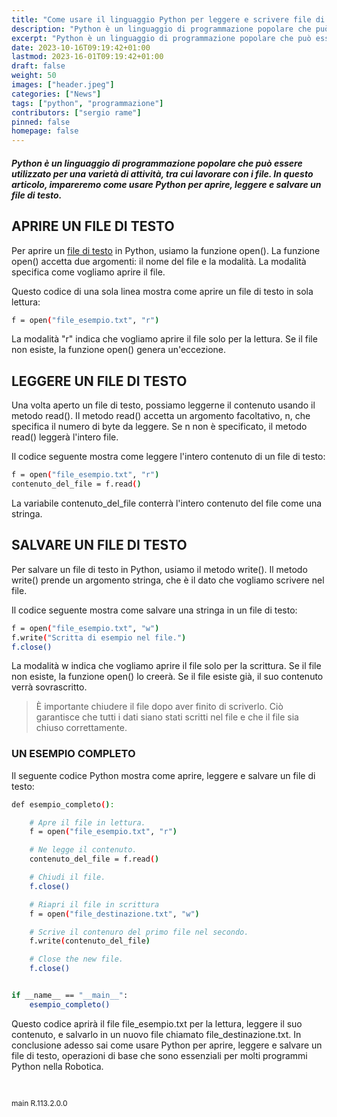 ```yaml
---
title: "Come usare il linguaggio Python per leggere e scrivere file di testo"
description: "Python è un linguaggio di programmazione popolare che può essere utilizzato per una varietà di attività, tra cui lavorare con i file."
excerpt: "Python è un linguaggio di programmazione popolare che può essere utilizzato per una varietà di attività, tra cui lavorare con i file. In questo articolo, impareremo come usare Python per aprire, leggere e ..."
date: 2023-10-16T09:19:42+01:00
lastmod: 2023-16-01T09:19:42+01:00
draft: false
weight: 50
images: ["header.jpeg"]
categories: ["News"]
tags: ["python", "programmazione"]
contributors: ["sergio rame"]
pinned: false
homepage: false
---
```




##### Python è un linguaggio di programmazione popolare che può essere utilizzato per una varietà di attività, tra cui lavorare con i file. In questo articolo, impareremo come usare Python per aprire, leggere e salvare un file di testo.

## APRIRE UN FILE DI TESTO
Per aprire un <a href="https://it.wikipedia.org/wiki/File_di_testo" target="_blank" rel="noopener">file di testo</a> in Python, usiamo la funzione open(). La funzione open() accetta due argomenti: il nome del file e la modalità. La modalità specifica come vogliamo aprire il file.

Questo codice di una sola linea mostra come aprire un file di testo in sola lettura:

```bash
f = open("file_esempio.txt", "r")
```

La modalità "r" indica che vogliamo aprire il file solo per la lettura. Se il file non esiste, la funzione open() genera un'eccezione.

## LEGGERE UN FILE DI TESTO
Una volta aperto un file di testo, possiamo leggerne il contenuto usando il metodo read(). Il metodo read() accetta un argomento facoltativo, n, che specifica il numero di byte da leggere. Se n non è specificato, il metodo read() leggerà l'intero file.

Il codice seguente mostra come leggere l'intero contenuto di un file di testo:


```bash
f = open("file_esempio.txt", "r")
contenuto_del_file = f.read()
```

La variabile contenuto_del_file conterrà l'intero contenuto del file come una stringa.

## SALVARE UN FILE DI TESTO
Per salvare un file di testo in Python, usiamo il metodo write(). Il metodo write() prende un argomento stringa, che è il dato che vogliamo scrivere nel file.

Il codice seguente mostra come salvare una stringa in un file di testo:



```bash
f = open("file_esempio.txt", "w")
f.write("Scritta di esempio nel file.")
f.close()
```


La modalità w indica che vogliamo aprire il file solo per la scrittura. Se il file non esiste, la funzione open() lo creerà. Se il file esiste già, il suo contenuto verrà sovrascritto.

> È importante chiudere il file dopo aver finito di scriverlo. Ciò garantisce che tutti i dati siano stati scritti nel file e che il file sia chiuso correttamente.

### UN ESEMPIO COMPLETO
Il seguente codice Python mostra come aprire, leggere e salvare un file di testo:



```bash
def esempio_completo():

    # Apre il file in lettura.
    f = open("file_esempio.txt", "r")

    # Ne legge il contenuto.
    contenuto_del_file = f.read()

    # Chiudi il file.
    f.close()

    # Riapri il file in scrittura
    f = open("file_destinazione.txt", "w")

    # Scrive il contenuro del primo file nel secondo.
    f.write(contenuto_del_file)

    # Close the new file.
    f.close()


if __name__ == "__main__":
    esempio_completo()
```

Questo codice aprirà il file file_esempio.txt per la lettura, leggere il suo contenuto, e salvarlo in un nuovo file chiamato file_destinazione.txt. In conclusione adesso sai come usare Python per aprire, leggere e salvare un file di testo, operazioni di base che sono essenziali per molti programmi Python nella Robotica.

<br>
<p style="font-size: 12px;">main R.113.2.0.0</p>
<br>
